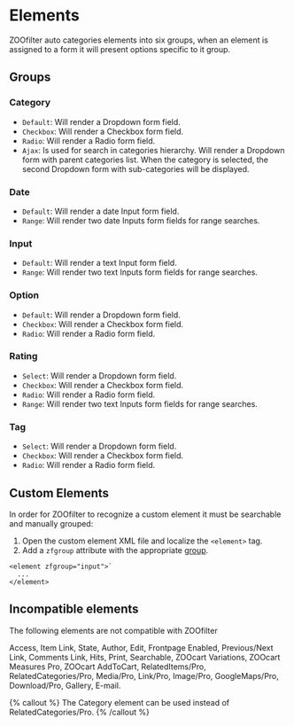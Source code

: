 # Elements

ZOOfilter auto categories elements into six groups, when an element is assigned to a form it will present options specific to it group.

## Groups

### Category

- `Default`: Will render a Dropdown form field.
- `Checkbox`: Will render a Checkbox form field.
- `Radio`: Will render a Radio form field.
- `Ajax`: Is used for search in categories hierarchy. Will render a Dropdown form with parent categories list. When the category is selected, the second Dropdown form with sub-categories will be displayed.

### Date

- `Default`: Will render a date Input form field.
- `Range`: Will render two date Inputs form fields for range searches.

### Input

- `Default`: Will render a text Input form field.
- `Range`: Will render two text Inputs form fields for range searches.

### Option

- `Default`: Will render a Dropdown form field.
- `Checkbox`: Will render a Checkbox form field.
- `Radio`: Will render a Radio form field.

### Rating

- `Select`: Will render a Dropdown form field.
- `Checkbox`: Will render a Checkbox form field.
- `Radio`: Will render a Radio form field.
- `Range`: Will render two text Inputs form fields for range searches.

### Tag

- `Select`: Will render a Dropdown form field.
- `Checkbox`: Will render a Checkbox form field.
- `Radio`: Will render a Radio form field.

## Custom Elements

In order for ZOOfilter to recognize a custom element it must be searchable and manually grouped:

1. Open the custom element XML file and localize the `<element>` tag.
2. Add a `zfgroup` attribute with the appropriate [group](#groups).

```
<element zfgroup="input">`
  ...
</element>
```

## Incompatible elements

The following elements are not compatible with ZOOfilter

Access, Item Link, State, Author, Edit, Frontpage Enabled, Previous/Next Link, Comments Link, Hits, Print, Searchable, ZOOcart Variations, ZOOcart Measures Pro, ZOOcart AddToCart, RelatedItems/Pro, RelatedCategories/Pro, Media/Pro, Link/Pro, Image/Pro, GoogleMaps/Pro, Download/Pro, Gallery, E-mail.

{% callout %}
The Category element can be used instead of RelatedCategories/Pro.
{% /callout %}
